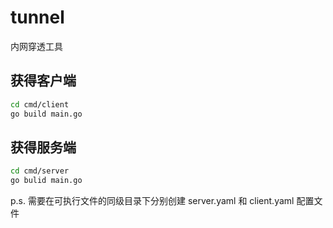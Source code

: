 # tunnel
内网穿透工具

## 获得客户端
```sh
cd cmd/client
go build main.go
```

## 获得服务端
```sh
cd cmd/server
go bulid main.go
```

p.s. 需要在可执行文件的同级目录下分别创建 server.yaml 和 client.yaml 配置文件

